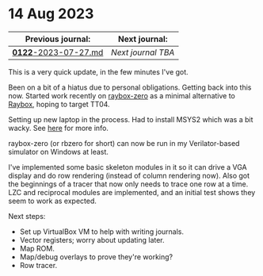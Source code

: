 # 14 Aug 2023

| Previous journal: | Next journal: |
|-|-|
| [**0122**-2023-07-27.md](./0122-2023-07-27.md) | *Next journal TBA* |

This is a very quick update, in the few minutes I've got.

Been on a bit of a hiatus due to personal obligations. Getting back into this now. Started work recently on [raybox-zero] as a minimal alternative to [Raybox][], hoping to target TT04.

Setting up new laptop in the process. Had to install MSYS2 which was a bit wacky. See [here](https://github.com/algofoogle/raybox-zero#running-verilator-simulation-on-windows) for more info.

raybox-zero (or rbzero for short) can now be run in my Verilator-based simulator on Windows at least.

I've implemented some basic skeleton modules in it so it can drive a VGA display and do row rendering (instead of column rendering now). Also got the beginnings of a tracer that now only needs to trace one row at a time. LZC and reciprocal modules are implemented, and an initial test shows they seem to work as expected.

Next steps:
*   Set up VirtualBox VM to help with writing journals.
*   Vector registers; worry about updating later.
*   Map ROM.
*   Map/debug overlays to prove they're working?
*   Row tracer.


[raybox-zero]: https://github.com/algofoogle/raybox-zero
[Raybox]: https://github.com/algofoogle/raybox

